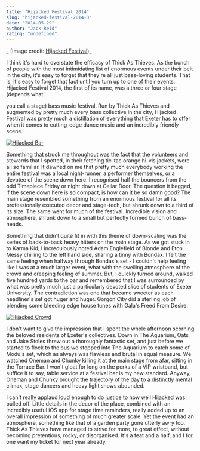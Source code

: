 ```yaml
---
title: "Hijacked Festival 2014"
slug: "hijacked-festival-2014-3"
date: "2014-05-29"
author: "Jack Reid"
rating: "undefined"
---
```


_ (Image credit: [Hijacked Festival](https://www.facebook.com/HijackedFest?fref=ts))_

I think it's hard to overstate the efficacy of Thick As Thieves. As the bunch of people with the most intimidating list of enormous events under their belt in the city, it's easy to forget that they're all just bass-loving students. That is, it's easy to forget that fact until you turn up to one of their events. Hijacked Festival 2014, the first of its name, was a three or four stage (depends what

you call a stage) bass music festival. Run by Thick As Thieves and augmented by pretty much every bass collective in the city, Hijacked Festival was pretty much a distillation of everything that Exeter has to offer when it comes to cutting-edge dance music and an incredibly friendly scene.

[![Hijacked Bar](http://178.62.95.105/wp-content/uploads/2014/05/10262074_707106162696575_960566124322871303_n.jpg)](http://178.62.95.105/wp-content/uploads/2014/05/10262074_707106162696575_960566124322871303_n.jpg)

Something that struck me throughout was the fact that the volunteers and stewards that I spotted, in their fetching tic-tac orange hi-vis jackets, were all so familiar. It dawned on me that pretty much everybody working the entire festival was a local night-runner, a performer themselves, or a devotee of the scene down here. I recognised half the bouncers from the odd Timepiece Friday or night down at Cellar Door. The question it begged, if the scene down here is so compact, is how can it be so damn good? The main stage resembled something from an enormous festival for all its professionally executed decor and stage-tech, but shrunk down to a third of its size. The same went for much of the festival. Incredible vision and atmosphere, shrunk down to a small but perfectly formed bunch of bass-heads.

Something that didn't quite fit in with this theme of down-scaling was the series of back-to-back heavy hitters on the main stage. As we got stuck in to Karma Kid, I incredulously noted Adam Englefield of Blonde and Eton Messy chilling to the left hand side, sharing a tinny with Bondax. I felt the same feeling when halfway through Bondax's set - I couldn't help feeling like I was at a much larger event, what with the swelling atmosphere of the crowd and creeping feeling of summer. But, I quickly turned around, walked five hundred yards to the bar and remembered that I was surrounded by what was pretty much just a particularly devoted slice of students of Exeter University. The contradiction was one that became sweeter as each headliner's set got huger and huger. Gorgon City did a sterling job of blending some bleeding edge house tunes with Gala's Freed From Desire.

[![Hijacked Crowd](http://178.62.95.105/wp-content/uploads/2014/05/10429231_707106279363230_3398217510066400651_n.jpg)](http://178.62.95.105/wp-content/uploads/2014/05/10429231_707106279363230_3398217510066400651_n.jpg)

I don't want to give the impression that I spent the whole afternoon scorning the beloved residents of Exeter's collectives. Down in The Aquarium, Oats and Jake Stoles threw out a thoroughly fantastic set, and just before we started to flock to the bus we stopped into The Aquarium to catch some of Modu's set, which as always was flawless and brutal in equal measure. We watched Oneman and Chunky killing it at the main stage from afar, sitting in the Terrace Bar. I won't gloat for long on the perks of a VIP wristband, but suffice it to say, table service at a festival bar is my new standard. Anyway, Oneman and Chunky brought the trajectory of the day to a distinctly mental climax, stage dancers and heavy light shows abounded.

I can't really applaud loud enough to do justice to how well Hijacked was pulled off. Little details in the decor of the place, combined with an incredibly useful iOS app for stage time reminders, really added up to an overall impression of something of much greater scale. Yet the event had an atmosphere, something like that of a garden party gone utterly awry too. Thick As Thieves have managed to strive for more, to great effect, without becoming pretentious, rocky, or disorganised. It's a feat and a half, and I for one want my ticket for next year already.
